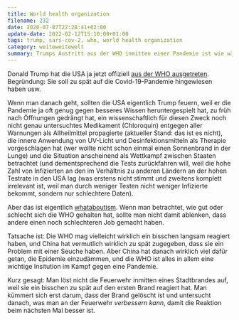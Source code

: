 ```yaml
---
title: World health organization
filename: 232
date: 2020-07-07T22:28:41+02:00
update-date: 2022-02-12T15:10:00+01:00
tags: trump, sars-cov-2, who, world health organization
category: weiteweitewelt
summary: Trumps Austritt aus der WHO inmitten einer Pandemie ist wie während eines Stadtbrandes der Feuerwehr zu kündigen.
---
```

Donald Trump hat die USA ja jetzt offiziell [aus der WHO ausgetreten](https://www.tagesschau.de/ausland/usa-who-101.html). Begründung: Sie soll zu spät auf die Covid-19-Pandemie hingewiesen haben usw.

Wenn man danach geht, sollten die USA eigentlich Trump feuern, weil er die Pandemie ja oft genug gegen besseres Wissen heruntergespielt hat, zu früh nach Öffnungen gedrängt hat, ein wissenschaftlich für diesen Zweck noch nicht genau untersuchtes Medikament (Chloroquin) entgegen aller Warnungen als Allheilmittel propagierte (aktueller Stand: das ist es nicht), die innere Anwendung von UV-Licht und Desinfektionsmitteln als Therapie vorgeschlagen hat (wer wollte nicht schon einmal einen Sonnenbrand in der Lunge) und die Situation anscheinend als Wettkampf zwischen Staaten betrachtet (und dementsprechend die Tests zurückfahren will, weil die hohe Zahl von Infizierten an den im Verhältnis zu anderen Ländern an der hohen Testrate in den USA lag (was erstens nicht stimmt und zweitens komplett irrelevant ist, weil man durch weniger Testen nicht weniger Infizierte bekommt, sondern nur schlechtere Daten).

Aber das ist eigentlich [whataboutism](https://de.wikipedia.org/wiki/Whataboutism). Wenn man betrachtet, wie gut oder schlecht sich die WHO gehalten hat, sollte man nicht damit ablenken, dass andere einen noch schlechteren Job gemacht haben.

Tatsache ist: Die WHO mag vielleicht wirklich ein bisschen langsam reagiert haben, und China hat vermutlich wirklich zu spät zugegeben, dass sie ein Problem mit einer Seuche haben. Aber China hat danach wirklich viel dafür getan, die Epidemie einzudämmen, und die WHO ist alles in allem eine wichtige Insitution im Kampf gegen eine Pandemie.

Kurz gesagt: Man löst nicht die Feuerwehr inmitten eines Stadtbrandes auf, weil sie ein bisschen zu spät auf den ersten Brand reagiert hat. Man kümmert sich erst darum, dass der Brand gelöscht ist und untersucht danach, was man an der Feuerwehr *verbessern kann*, damit die Reaktion beim nächsten Mal besser ist.
